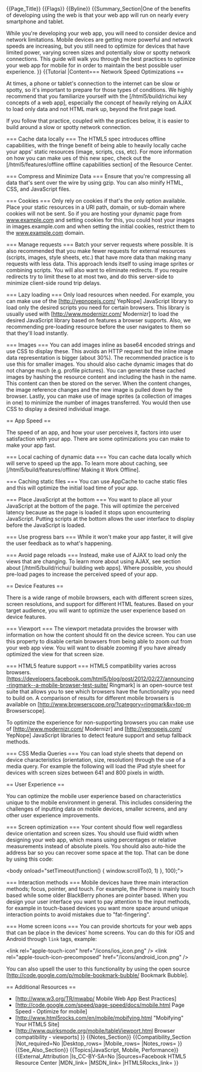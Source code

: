 {{Page_Title}}
{{Flags}}
{{Byline}}
{{Summary_Section|One of the benefits of developing using the web is that your web app will run on nearly every smartphone and tablet.

While you're developing your web app, you will need to consider device and network limitations. Mobile devices are getting more powerful and network speeds are increasing, but you still need to optimize for devices that have limited power, varying screen sizes and potentially slow or spotty network connections. This guide will walk you through the best practices to optimize your web app for mobile for in order to maintain the best possible user experience.
}}
{{Tutorial
|Content=== Network Speed Optimizations ==

At times, a phone or tablet's connection to the internet can be slow or spotty, so it's important to prepare for those types of conditions.  We highly recommend that you familiarize yourself with the [/html5/build/richui key concepts of a web app], especially the concept of heavily relying on AJAX to load only data and not HTML mark up, beyond the first page load.

If you follow that practice, coupled with the practices below, it is easier to build around a slow or spotty network connection.

=== Cache data locally  ===
The HTML5 spec introduces offline capabilities, with the fringe benefit of being able to heavily locally cache your apps' static resources (image, scripts, css, etc). For more information on how you can make ues of this new spec, check out the [/html5/features/offline offline capabilities section] of the Resource Center.

=== Compress and Minimize Data ===
Ensure that you're compressing all data that's sent over the wire by using gzip. You can also minify HTML, CSS, and JavaScript files.

=== Cookies ===
Only rely on cookies if that's the only option available. Place your static resources in a URI path, domain, or sub-domain where cookies will not be sent. So if you are hosting your dynamic page from www.example.com and setting cookies for this, you could host your images in images.example.com and when setting the initial cookies, restrict them to the www.example.com domain.

=== Manage requests ===
Batch your server requests where possible. It is also recommended that you make fewer requests for external resources (scripts, images, style sheets, etc.) that have more data than making many requests with less data. This approach lends itself to using image sprites or combining scripts. You will also want to eliminate redirects. If you require redirects try to limit these to at most two, and do this server-side to minimize client-side round trip delays.

=== Lazy loading  ===
Only load resources when needed. For example, you can make use of the [http://yepnopejs.com/ YepNope] JavaScript library to load only the desired scripts you need for certain browsers. This library is usually used with [http://www.modernizr.com/ Modernizr] to load the desired JavaScript library based on features a browser supports.  Also, we recommending pre-loading resource before the user navigates to them so that they'll load instantly.

=== Images  ===
You can add images inline as base64 encoded strings and use CSS to display these. This avoids an HTTP request but the inline image data representation is bigger (about 30%). The recommended practice is to use this for smaller images. You should also cache dynamic images that do not change much (e.g. profile pictures). You can generate these cached images by hashing the resource content and including the hash in the name. This content can then be stored on the server. When the content changes, the image reference changes and the new image is pulled down by the browser. Lastly, you can make use of image sprites (a collection of images in one) to minimize the number of images transferred. You would then use CSS to display a desired individual image.

== App Speed ==

The speed of an app, and how your user perceives it, factors into user satisfaction with your app. There are some optimizations you can make to make your app fast.

=== Local caching of dynamic data ===
You can cache data locally which will serve to speed up the app.  To learn more about caching, see [/html5/build/features/offline/ Making it Work Offline].

=== Caching static files ===
You can use AppCache to cache static files and this will optimize the initial load time of your app.

=== Place JavaScript at the bottom ===
You want to place all your JavaScript at the bottom of the page. This will optimize the perceived latency because as the page is loaded it stops upon encountering JavaScript. Putting scripts at the bottom allows the user interface to display before the JavaScript is loaded.

=== Use progress bars ===
While it won't make your app faster, it will give the user feedback as to what's happening.

=== Avoid page reloads  ===
Instead, make use of AJAX to load only the views that are changing.  To learn more about using AJAX, see section about [/html5/build/richui/ building web apps]. Where possible, you should pre-load pages to increase the perceived speed of your app.

== Device Features ==

There is a wide range of mobile browsers, each with different screen sizes, screen resolutions, and support for different HTML features. Based on your target audience, you will want to optimize the user experience based on device features.

=== Viewport ===
The viewport metadata provides the browser with information on how the content should fit on the device screen. You can use this property to disable certain browsers from being able to zoom out from your web app view. You will want to disable zooming if you have already optimized the view for that screen size.

=== HTML5 feature support ===
HTML5 compatibility varies across browsers. [https://developers.facebook.com/html5/blog/post/2012/02/27/announcing-ringmark--a-mobile-browser-test-suite/ Ringmark] is an open-source test suite that allows you to see which browsers have the functionality you need to build on. A comparison of results for different mobile browsers is available on [http://www.browserscope.org/?category=ringmark&v=top-m Browserscope]. 

To optimize the experience for non-supporting browsers you can make use of [http://www.modernizr.com/ Modernizr] and [http://yepnopejs.com/ YepNope] JavaScript libraries to detect feature support and setup fallback methods.

=== CSS Media Queries ===
You can load style sheets that depend on device characteristics (orientation, size, resolution) through the use of a media query. For example the following will load the iPad style sheet for devices with screen sizes between 641 and 800 pixels in width.

 <link rel="stylesheet"
   media="only screen and (min-width: 641px) and (max-width: 800px)" 
   href="ipad.css">

== User Experience ==

You can optimize the mobile user experience based on characteristics unique to the mobile environment in general. This includes considering the challenges of inputting data on mobile devices, smaller screens, and any other user experience improvements. 

=== Screen optimization ===
Your content should flow well regardless device orientation and screen sizes. You should use fluid width when designing your web app, which means using percentages or relative measurements instead of absolute pixels. You should also auto-hide the address bar so you can recover some space at the top. That can be done by using this code:

 &lt;body onload="setTimeout(function() { window.scrollTo(0, 1) }, 100);"></body>

=== Interaction methods ===
Mobile devices have three main interaction methods; focus, pointer, and touch. For example, the iPhone is mainly touch based while some older BlackBerry phones are pointer based. When you design your user interface you want to pay attention to the input methods, for example in touch-based devices you want more space around unique interaction points to avoid mistakes due to "fat-fingering".

=== Home screen icons ===
You can provide shortcuts for your web apps that can be place in the devices' home screens. You can do this for iOS and Android through `link` tags, example:

 &lt;link rel="apple-touch-icon" href="/icons/ios_icon.png" />
 &lt;link rel="apple-touch-icon-precomposed" href="/icons/android_icon.png" />

You can also upsell the user to this functionality by using the open source [http://code.google.com/p/mobile-bookmark-bubble/ Bookmark Bubble].

== Additional Resources ==

+ [http://www.w3.org/TR/mwabp/ Mobile Web App Best Practices]
+ [http://code.google.com/speed/page-speed/docs/mobile.html Page Speed - Optimize for mobile]
+ [http://www.html5rocks.com/en/mobile/mobifying.html "Mobifying" Your HTML5 Site]
+ [http://www.quirksmode.org/mobile/tableViewport.html Browser compatibility - viewports]
}}
{{Notes_Section}}
{{Compatibility_Section
|Not_required=No
|Desktop_rows=
|Mobile_rows=
|Notes_rows=
}}
{{See_Also_Section}}
{{Topics|JavaScript, Mobile, Performance}}
{{External_Attribution
|Is_CC-BY-SA=No
|Sources=Facebook HTML5 Resource Center
|MDN_link=
|MSDN_link=
|HTML5Rocks_link=
}}